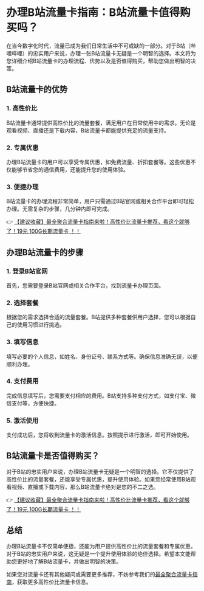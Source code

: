 # 办理B站流量卡指南：B站流量卡值得购买吗？

在当今数字化时代，流量已成为我们日常生活中不可或缺的一部分。对于B站（哔哩哔哩）的忠实用户来说，办理一张B站流量卡无疑是一个明智的选择。本文将为您详细介绍B站流量卡的办理流程、优势以及是否值得购买，帮助您做出明智的决策。

## B站流量卡的优势

### 1. 高性价比
B站流量卡通常提供高性价比的流量套餐，满足用户在日常使用中的需求。无论是观看视频、直播还是下载内容，B站流量卡都能提供充足的流量支持。

### 2. 专属优惠
办理B站流量卡的用户可以享受专属优惠，如免费流量、折扣套餐等。这些优惠不仅能够节省您的通信费用，还能提升您的使用体验。

### 3. 便捷办理
B站流量卡的办理流程非常简单，用户只需通过B站官网或相关合作平台即可轻松办理。无需复杂的步骤，几分钟内即可完成。

👉 [【建议收藏】最全聚合流量卡指南来啦！高性价比流量卡推荐，看这个就够了！19元 100G长期流量卡 ！！](https://bit.ly/Liuliangka)

## 办理B站流量卡的步骤

### 1. 登录B站官网
首先，您需要登录B站官网或相关合作平台，找到流量卡办理页面。

### 2. 选择套餐
根据您的需求选择合适的流量套餐。B站提供多种套餐供用户选择，您可以根据自己的使用习惯进行挑选。

### 3. 填写信息
填写必要的个人信息，如姓名、身份证号、联系方式等。确保信息准确无误，以便顺利办理。

### 4. 支付费用
完成信息填写后，您需要支付相应的费用。B站支持多种支付方式，如支付宝、微信支付等，方便快捷。

### 5. 激活使用
支付成功后，您将收到流量卡的激活信息。按照提示进行激活，即可开始使用。

## B站流量卡是否值得购买？

对于B站的忠实用户来说，办理B站流量卡无疑是一个明智的选择。它不仅提供了高性价比的流量套餐，还能享受专属优惠，提升使用体验。如果您经常使用B站观看视频、直播或下载内容，那么B站流量卡绝对是您的不二之选。

👉 [【建议收藏】最全聚合流量卡指南来啦！高性价比流量卡推荐，看这个就够了！19元 100G长期流量卡 ！！](https://bit.ly/Liuliangka)

## 总结

办理B站流量卡不仅简单便捷，还能为用户提供高性价比的流量套餐和专属优惠。对于B站的忠实用户来说，这无疑是一个提升使用体验的绝佳选择。希望本文能帮助您更好地了解B站流量卡，并做出明智的决策。

如果您对流量卡还有其他疑问或需要更多推荐，不妨参考我们的[最全聚合流量卡指南](https://bit.ly/Liuliangka)，获取更多高性价比流量卡信息。